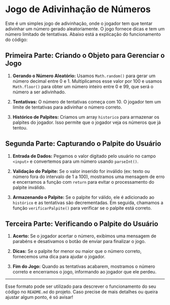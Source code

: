 # Jogo de Adivinhação de Números

Este é um simples jogo de adivinhação, onde o jogador tem que tentar adivinhar um número gerado aleatoriamente. O jogo fornece dicas e tem um número limitado de tentativas. Abaixo está a explicação do funcionamento do código:

## Primeira Parte: Criando o Objeto para Gerenciar o Jogo

1. **Gerando o Número Aleatório:**
   Usamos `Math.random()` para gerar um número decimal entre 0 e 1. Multiplicamos esse valor por 100 e usamos `Math.floor()` para obter um número inteiro entre 0 e 99, que será o número a ser adivinhado.

2. **Tentativas:**
   O número de tentativas começa com 10. O jogador tem um limite de tentativas para adivinhar o número correto.

3. **Histórico de Palpites:**
   Criamos um array `historico` para armazenar os palpites do jogador. Isso permite que o jogador veja os números que já tentou.

## Segunda Parte: Capturando o Palpite do Usuário

1. **Entrada de Dados:**
   Pegamos o valor digitado pelo usuário no campo `<input>` e convertemos para um número usando `parseInt()`.

2. **Validação do Palpite:**
   Se o valor inserido for inválido (ex: texto ou número fora do intervalo de 1 a 100), mostramos uma mensagem de erro e encerramos a função com `return` para evitar o processamento do palpite inválido.

3. **Armazenando o Palpite:**
   Se o palpite for válido, ele é adicionado ao `histórico` e as tentativas são decrementadas. Em seguida, chamamos a função `verificarPalpite()` para verificar se o palpite está correto.

## Terceira Parte: Verificando o Palpite do Usuário

1. **Acerto:**
   Se o jogador acertar o número, exibimos uma mensagem de parabéns e desativamos o botão de enviar para finalizar o jogo.

2. **Dicas:**
   Se o palpite for menor ou maior que o número correto, fornecemos uma dica para ajudar o jogador.

3. **Fim do Jogo:**
   Quando as tentativas acabarem, mostramos o número correto e encerramos o jogo, informando ao jogador que ele perdeu.

---

Esse formato pode ser utilizado para descrever o funcionamento do seu código no `README.md` do projeto. Caso precise de mais detalhes ou queira ajustar algum ponto, é só avisar!
